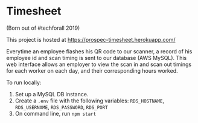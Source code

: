 # Timesheet

(Born out of #techforall 2019)

This project is hosted at https://prospec-timesheet.herokuapp.com/

Everytime an employee flashes his QR code to our scanner, a record of his employee id and scan timing is sent to our database (AWS MySQL). This web interface allows an employer to view the scan in and scan out timings for each worker on each day, and their corresponding hours worked.

To run locally:

1. Set up a MySQL DB instance.
2. Create a `.env` file with the following variables:
`RDS_HOSTNAME`, `RDS_USERNAME`, `RDS_PASSWORD`, `RDS_PORT`
3. On command line, run ```npm start```
